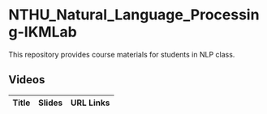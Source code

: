 # NTHU_Natural_Language_Processing-IKMLab

This repository provides course materials for students in NLP class.

## Videos

| Title | Slides | URL Links |
|---|---|---|

